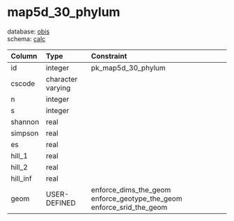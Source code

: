 # map5d_30_phylum
database: [obis](../)  
schema: [calc](calc)  

|Column|Type|Constraint|
|:---|:---|:---|
|id|integer|pk_map5d_30_phylum |
|cscode|character varying||
|n|integer||
|s|integer||
|shannon|real||
|simpson|real||
|es|real||
|hill_1|real||
|hill_2|real||
|hill_inf|real||
|geom|USER-DEFINED|enforce_dims_the_geom enforce_geotype_the_geom enforce_srid_the_geom |
